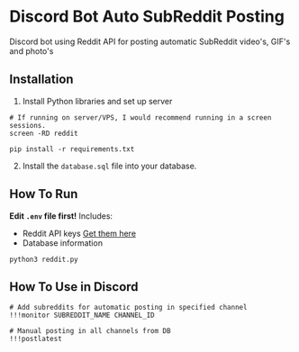 # Discord Bot Auto SubReddit Posting
Discord bot using Reddit API for posting automatic SubReddit video's, GIF's and photo's

## Installation
1. Install Python libraries and set up server
```
# If running on server/VPS, I would recommend running in a screen sessions.
screen -RD reddit

pip install -r requirements.txt
```
2. Install the `database.sql` file into your database.

## How To Run
**Edit `.env` file first!**
Includes:
- Reddit API keys [Get them here](https://www.reddit.com/dev/api/)
- Database information
```
python3 reddit.py
```

## How To Use in Discord
```
# Add subreddits for automatic posting in specified channel
!!!monitor SUBREDDIT_NAME CHANNEL_ID

# Manual posting in all channels from DB
!!!postlatest
```
